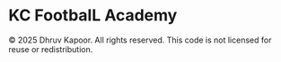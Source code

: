 # KC FootbalL Academy
© 2025 Dhruv Kapoor. All rights reserved.
This code is not licensed for reuse or redistribution.
